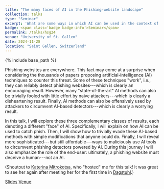 ```yaml
---
title: "The many faces of AI in the Phishing-website landscape"
collection: talks
type: "Seminar"
excerpt: 'What are some ways in which AI can be used in the context of phishing websites?'
badge: <span class='badge badge-info'>Seminar</span>
permalink: /talks/hsg24
venue: "University of St. Gallen"
date: 2024-11-28
location: "Saint Gallen, Switzerland"
---
```

{% include base_path %}

Phishing websites are everywhere. This fact may come at a surprise when considering the thousands of papers proposing artificial-intelligence (AI) techniques to counter this threat. Some of these techniques "work", i.e., they can reliably detect phishing websites---which is clearly an encouraging result. However, many "state-of-the-art" AI methods can also be trivially fooled with little effort by naive attackers---which is clearly a disheartening result. Finally, AI methods can also be offensively used by attackers to circumvent AI-based detectors---which is clearly a worrying result.

In this talk, I will explore these three complementary classes of results, each denoting a different "face" of AI. Specifically, I will explain on how AI can be used to catch phish. Then, I will show how to trivially evade these AI-based methods with simple modifications that anyone could do. Finally, I will reveal more sophisticated---but still affordable---ways to maliciously use AI tools to circumvent phishing detectors powered by AI. During this journey I will also emphasize the role of the end-user: ultimately, a phishing website must deceive a human---not an AI.

(Shoutout to [Katerina Mitrokotsa](https://www.unisg.ch/en/university/about-us/organisation/detail/person-id/ebbb2f6e-4745-4541-b12f-9f78a716fa7a/), who "hosted" me for this talk! It was great to see her again after meeting her for the first time in [Dagstuhl](https://www.dagstuhl.de/seminars/seminar-calendar/seminar-details/22281).)

<a class="btn btn-outline-primary my-1 mr-1 btn-sm" href="{{ base_path }}/files/talks/hsg24.pdf" target="_blank" rel="noopener">Slides</a>
<a class="btn btn-outline-primary my-1 mr-1 btn-sm" href="https://www.unisg.ch/en/" target="_blank" rel="noopener">Venue</a>